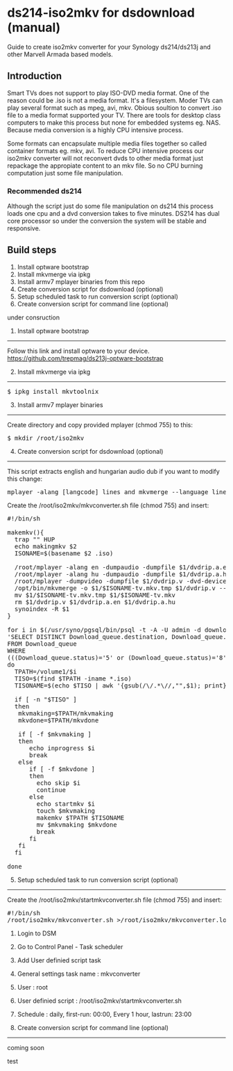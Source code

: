 ds214-iso2mkv for dsdownload (manual)
=============

Guide to create iso2mkv converter for your Synology ds214/ds213j and other Marvell Armada based models.

Introduction
------------

Smart TVs does not support to play ISO-DVD media format. One of the reason could be .iso is not a media format. It's a filesystem. Moder TVs can play several format such as mpeg, avi, mkv. Obious soultion to convert .iso file to a media format supported your TV. There are tools for desktop class computers to make this process but none for embedded systems eg. NAS. Because media conversion is a highly CPU intensive process.

Some formats can encapsulate multiple media files together so called container formats eg. mkv, avi. To reduce CPU intensive process our iso2mkv converter will not reconvert dvds to other media format just repackage the appropiate content to an mkv file. So no CPU burning computation just some file manipulation.

### Recommended ds214
Although the script just do some file manipulation on ds214 this process loads one cpu and a dvd conversion takes to five minutes. DS214 has dual core processor so under the conversion the system will be stable and responsive.

Build steps
-----------

1. Install optware bootstrap
2. Install mkvmerge via ipkg
3. Install armv7 mplayer binaries from this repo
4. Create conversion script for dsdownload (optional)
5. Setup scheduled task to run conversion script (optional)
6. Create conversion script for command line (optional)

under consruction

1. Install optware bootstrap
------------
Follow this link and install optware to your device.
https://github.com/trepmag/ds213j-optware-bootstrap

2. Install mkvmerge via ipkg
-------------
<pre>
$ ipkg install mkvtoolnix
</pre>

3. Install armv7 mplayer binaries 
-------------
Create directory and copy provided mplayer (chmod 755) to this:
<pre>
$ mkdir /root/iso2mkv
</pre>

4. Create conversion script for dsdownload (optional)
-------------
This script extracts english and hungarian audio dub if you want to modify this change:
<pre>mplayer -alang [langcode] lines and mkvmerge --language line.</pre>

Create the /root/iso2mkv/mkvconverter.sh file (chmod 755) and insert: 
<pre>
#!/bin/sh

makemkv(){
  trap "" HUP
  echo makingmkv $2
  ISONAME=$(basename $2 .iso)

  /root/mplayer -alang en -dumpaudio -dumpfile $1/dvdrip.a.en -dvd-device $$
  /root/mplayer -alang hu -dumpaudio -dumpfile $1/dvdrip.a.hu -dvd-device $$
  /root/mplayer -dumpvideo -dumpfile $1/dvdrip.v -dvd-device $1/$2 dvd://0
  /opt/bin/mkvmerge -o $1/$ISONAME-tv.mkv.tmp $1/dvdrip.v --language 0:hu $1/dvdrip.$
  mv $1/$ISONAME-tv.mkv.tmp $1/$ISONAME-tv.mkv
  rm $1/dvdrip.v $1/dvdrip.a.en $1/dvdrip.a.hu
  synoindex -R $1
}

for i in $(/usr/syno/pgsql/bin/psql -t -A -U admin -d download -c \
'SELECT DISTINCT Download_queue.destination, Download_queue.filename
FROM Download_queue
WHERE
(((Download_queue.status)='5' or (Download_queue.status)='8'));' |sed 's/|/\//g');
do
  TPATH=/volume1/$i
  TISO=$(find $TPATH -iname *.iso)
  TISONAME=$(echo $TISO | awk '{gsub(/\/.*\//,"",$1); print}')

  if [ -n "$TISO" ]
  then
   mkvmaking=$TPATH/mkvmaking
   mkvdone=$TPATH/mkvdone

   if [ -f $mkvmaking ]
   then
      echo inprogress $i
      break
   else
      if [ -f $mkvdone ]
      then
        echo skip $i
        continue
      else
        echo startmkv $i
        touch $mkvmaking
        makemkv $TPATH $TISONAME
        mv $mkvmaking $mkvdone
        break
      fi
   fi
  fi

done
</pre>

5. Setup scheduled task to run conversion script (optional)
-------------

Create the /root/iso2mkv/startmkvconverter.sh file (chmod 755) and insert: 

<pre>
#!/bin/sh
/root/iso2mkv/mkvconverter.sh >/root/iso2mkv/mkvconverter.log
</pre>

1. Login to DSM 
2. Go to Control Panel - Task scheduler
3. Add User definied script task
4. General settings task name : mkvconverter
5. User : root
6. User definied script : /root/iso2mkv/startmkvconverter.sh
7. Schedule : daily, first-run: 00:00, Every 1 hour, lastrun: 23:00 


6. Create conversion script for command line (optional)
-------------
coming soon

test











